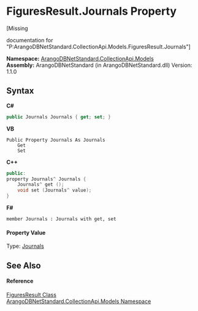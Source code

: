 # FiguresResult.Journals Property 
 

\[Missing <summary> documentation for "P:ArangoDBNetStandard.CollectionApi.Models.FiguresResult.Journals"\]

**Namespace:**&nbsp;<a href="eddef630-2e74-9b99-ee5b-91305adea48b">ArangoDBNetStandard.CollectionApi.Models</a><br />**Assembly:**&nbsp;ArangoDBNetStandard (in ArangoDBNetStandard.dll) Version: 1.1.0

## Syntax

**C#**<br />
``` C#
public Journals Journals { get; set; }
```

**VB**<br />
``` VB
Public Property Journals As Journals
	Get
	Set
```

**C++**<br />
``` C++
public:
property Journals^ Journals {
	Journals^ get ();
	void set (Journals^ value);
}
```

**F#**<br />
``` F#
member Journals : Journals with get, set

```


#### Property Value
Type: <a href="13f991b8-e90f-851a-6266-b69054aa9854">Journals</a>

## See Also


#### Reference
<a href="5053bee7-1cfe-abb0-c0e1-f2f5d16ea751">FiguresResult Class</a><br /><a href="eddef630-2e74-9b99-ee5b-91305adea48b">ArangoDBNetStandard.CollectionApi.Models Namespace</a><br />